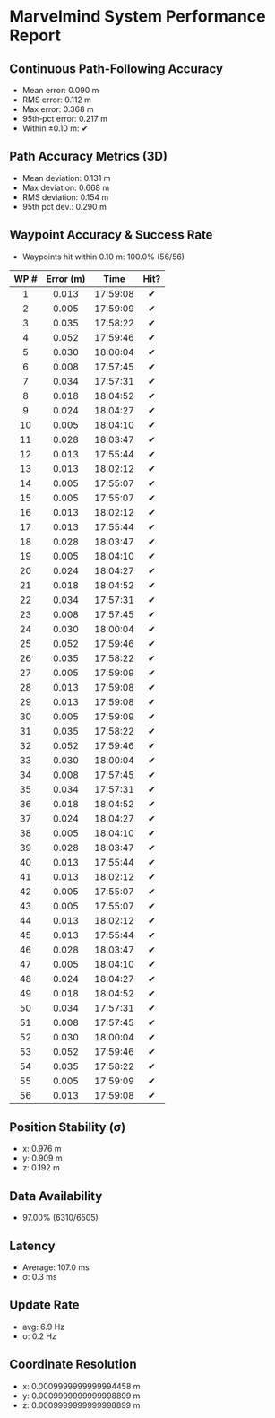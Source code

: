 # Marvelmind System Performance Report

## Continuous Path-Following Accuracy
- Mean error:      0.090 m
- RMS error:       0.112 m
- Max error:       0.368 m
- 95th‐pct error:  0.217 m
- Within ±0.10 m:  ✔

## Path Accuracy Metrics (3D)
- Mean deviation: 0.131 m
- Max deviation:  0.668 m
- RMS deviation:  0.154 m
- 95th pct dev.:  0.290 m

## Waypoint Accuracy & Success Rate
- Waypoints hit within 0.10 m: 100.0% (56/56)

| WP # | Error (m) |   Time   | Hit? |
|:----:|:---------:|:--------:|:----:|
|  1   |   0.013   | 17:59:08 |  ✔   |
|  2   |   0.005   | 17:59:09 |  ✔   |
|  3   |   0.035   | 17:58:22 |  ✔   |
|  4   |   0.052   | 17:59:46 |  ✔   |
|  5   |   0.030   | 18:00:04 |  ✔   |
|  6   |   0.008   | 17:57:45 |  ✔   |
|  7   |   0.034   | 17:57:31 |  ✔   |
|  8   |   0.018   | 18:04:52 |  ✔   |
|  9   |   0.024   | 18:04:27 |  ✔   |
|  10  |   0.005   | 18:04:10 |  ✔   |
|  11  |   0.028   | 18:03:47 |  ✔   |
|  12  |   0.013   | 17:55:44 |  ✔   |
|  13  |   0.013   | 18:02:12 |  ✔   |
|  14  |   0.005   | 17:55:07 |  ✔   |
|  15  |   0.005   | 17:55:07 |  ✔   |
|  16  |   0.013   | 18:02:12 |  ✔   |
|  17  |   0.013   | 17:55:44 |  ✔   |
|  18  |   0.028   | 18:03:47 |  ✔   |
|  19  |   0.005   | 18:04:10 |  ✔   |
|  20  |   0.024   | 18:04:27 |  ✔   |
|  21  |   0.018   | 18:04:52 |  ✔   |
|  22  |   0.034   | 17:57:31 |  ✔   |
|  23  |   0.008   | 17:57:45 |  ✔   |
|  24  |   0.030   | 18:00:04 |  ✔   |
|  25  |   0.052   | 17:59:46 |  ✔   |
|  26  |   0.035   | 17:58:22 |  ✔   |
|  27  |   0.005   | 17:59:09 |  ✔   |
|  28  |   0.013   | 17:59:08 |  ✔   |
|  29  |   0.013   | 17:59:08 |  ✔   |
|  30  |   0.005   | 17:59:09 |  ✔   |
|  31  |   0.035   | 17:58:22 |  ✔   |
|  32  |   0.052   | 17:59:46 |  ✔   |
|  33  |   0.030   | 18:00:04 |  ✔   |
|  34  |   0.008   | 17:57:45 |  ✔   |
|  35  |   0.034   | 17:57:31 |  ✔   |
|  36  |   0.018   | 18:04:52 |  ✔   |
|  37  |   0.024   | 18:04:27 |  ✔   |
|  38  |   0.005   | 18:04:10 |  ✔   |
|  39  |   0.028   | 18:03:47 |  ✔   |
|  40  |   0.013   | 17:55:44 |  ✔   |
|  41  |   0.013   | 18:02:12 |  ✔   |
|  42  |   0.005   | 17:55:07 |  ✔   |
|  43  |   0.005   | 17:55:07 |  ✔   |
|  44  |   0.013   | 18:02:12 |  ✔   |
|  45  |   0.013   | 17:55:44 |  ✔   |
|  46  |   0.028   | 18:03:47 |  ✔   |
|  47  |   0.005   | 18:04:10 |  ✔   |
|  48  |   0.024   | 18:04:27 |  ✔   |
|  49  |   0.018   | 18:04:52 |  ✔   |
|  50  |   0.034   | 17:57:31 |  ✔   |
|  51  |   0.008   | 17:57:45 |  ✔   |
|  52  |   0.030   | 18:00:04 |  ✔   |
|  53  |   0.052   | 17:59:46 |  ✔   |
|  54  |   0.035   | 17:58:22 |  ✔   |
|  55  |   0.005   | 17:59:09 |  ✔   |
|  56  |   0.013   | 17:59:08 |  ✔   |

## Position Stability (σ)
- x: 0.976 m
- y: 0.909 m
- z: 0.192 m

## Data Availability
- 97.00% (6310/6505)

## Latency
- Average: 107.0 ms
- σ: 0.3 ms

## Update Rate
- avg: 6.9 Hz
- σ: 0.2 Hz

## Coordinate Resolution
- x: 0.0009999999999994458 m
- y: 0.0009999999999998899 m
- z: 0.0009999999999998899 m
